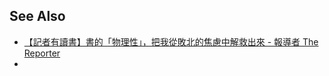 
## See Also

- [【記者有讀書】書的「物理性」，把我從敗北的焦慮中解救出來 - 報導者 The Reporter](https://www.twreporter.org/a/the-reporter-feature-books-reading-as-a-relief)
- 